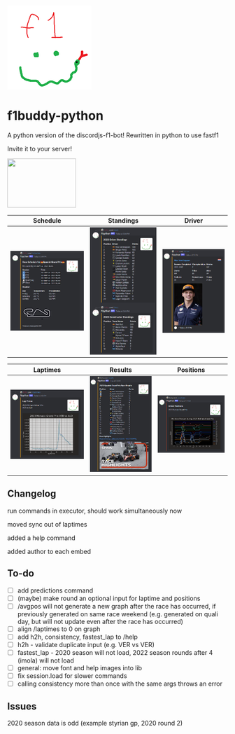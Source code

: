 <img src="/botPics/f1python192.png">

# f1buddy-python

A python version of the discordjs-f1-bot! 
Rewritten in python to use fastf1

Invite it to your server!

<a href="https://discord.com/api/oauth2/authorize?client_id=1059405703116242995&permissions=2147798016&scope=bot">
    <img src="https://logodownload.org/wp-content/uploads/2017/11/discord-logo-01.png" width="157" height="112">
</a>



Schedule             |  Standings|  Driver|  
:-------------------------:|:-------------------------:|:-------------------------:
![](/images/schedule.png)  |  ![](/images/wdcwcc.png)|  ![](/images/driver.png)|  

Laptimes|  Results|  Positions
:-------------------------:|:-------------------------:|:-------------------------:
![](/images/laptimes.png)|  ![](/images/results.png)|  ![](/images/positions.png)

## Changelog

run commands in executor, should work simultaneously now

moved sync out of laptimes

added a help command

added author to each embed


## To-do
- [ ] add predictions command
- [ ] (maybe) make round an optional input for laptime and positions
- [ ] /avgpos will not generate a new graph after the race has occurred, if previously generated on same race weekend (e.g. generated on quali day, but will not update even after the race has occurred)
- [ ] align /laptimes to 0 on graph
- [ ] add h2h, consistency, fastest_lap to /help
- [ ] h2h - validate duplicate input (e.g. VER vs VER)
- [ ] fastest_lap - 2020 season will not load, 2022 season rounds after 4 (imola) will not load
- [ ] general: move font and help images into lib 
- [ ] fix session.load for slower commands
- [ ] calling consistency more than once with the same args throws an error
## Issues

2020 season data is odd (example styrian gp, 2020 round 2)




